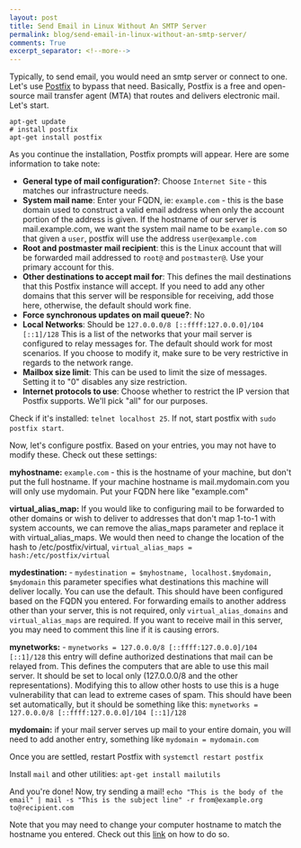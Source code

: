 ```yaml
---
layout: post
title: Send Email in Linux Without An SMTP Server
permalink: blog/send-email-in-linux-without-an-smtp-server/
comments: True
excerpt_separator: <!--more-->
---
```


Typically, to send email, you would need an smtp server or connect to one. Let's use [Postfix](http://www.postfix.org/) to bypass that need. Basically, Postfix is a free and open-source mail transfer agent (MTA) that routes and delivers electronic mail. Let's start.

```shell
apt-get update
# install postfix
apt-get install postfix
```

As you continue the installation, Postfix prompts will appear. Here are some information to take note:

- **General type of mail configuration?**: Choose `Internet Site` - this matches our infrastructure needs.
- **System mail name**: Enter your FQDN, ie: `example.com` - this is the base domain used to construct a valid email address when only the account portion of the address is given. If the hostname of our server is mail.example.com, we want the system mail name to be `example.com` so that given a `user`, postfix will use the address `user@example.com`
- **Root and postmaster mail recipient**: this is the Linux account that will be forwarded mail addressed to `root@` and `postmaster@`. Use your primary account for this.
- **Other destinations to accept mail for**: This defines the mail destinations that this Postfix instance will accept. If you need to add any other domains that this server will be responsible for receiving, add those here, otherwise, the default should work fine.
- **Force synchronous updates on mail queue?**: No
- **Local Networks**: Should be `127.0.0.0/8 [::ffff:127.0.0.0]/104 [::1]/128` This is a list of the networks that your mail server is configured to relay messages for. The default should work for most scenarios. If you choose to modify it, make sure to be very restrictive in regards to the network range.
- **Mailbox size limit**: This can be used to limit the size of messages. Setting it to "0" disables any size restriction.
- **Internet protocols to use**: Choose whether to restrict the IP version that Postfix supports. We'll pick "all" for our purposes.

Check if it's installed: `telnet localhost 25`. If not, start postfix with `sudo postfix start`.

Now, let's configure postfix. Based on your entries, you may not have to modify these. Check out these settings:

**myhostname:** `example.com` - this is the hostname of your machine, but don't put the full hostname. If your machine hostname is mail.mydomain.com you will only use mydomain. Put your FQDN here like "example.com"

**virtual_alias_map:** If you would like to configuring mail to be forwarded to other domains or wish to deliver to addresses that don't map 1-to-1 with system accounts, we can remove the alias_maps parameter and replace it with virtual_alias_maps. We would then need to change the location of the hash to /etc/postfix/virtual, `virtual_alias_maps = hash:/etc/postfix/virtual`

**mydestination:** - `mydestination = $myhostname, localhost.$mydomain, $mydomain` this parameter specifies what destinations this machine will deliver locally. You can use the default. This should have been configured based on the FQDN you entered. For forwarding emails to another address other than your server, this is not required, only `virtual_alias_domains` and `virtual_alias_maps` are required. If you want to receive mail in this server, you may need to comment this line if it is causing errors.

**mynetworks:** - `mynetworks = 127.0.0.0/8 [::ffff:127.0.0.0]/104 [::1]/128` this entry will define authorized destinations that mail can be relayed from. This defines the computers that are able to use this mail server. It should be set to local only (127.0.0.0/8 and the other representations). Modifying this to allow other hosts to use this is a huge vulnerability that can lead to extreme cases of spam. This should have been set automatically, but it should be something like this: `mynetworks = 127.0.0.0/8 [::ffff:127.0.0.0]/104 [::1]/128`

**mydomain:** if your mail server serves up mail to your entire domain, you will need to add another entry, something like `mydomain = mydomain.com`

Once you are settled, restart Postfix with `systemctl restart postfix`

Install `mail` and other utilities: `apt-get install mailutils`

And you're done! Now, try sending a mail! `echo "This is the body of the email" | mail -s "This is the subject line" -r from@example.org to@recipient.com`

Note that you may need to change your computer hostname to match the hostname you entered. Check out this [link](http://askubuntu.com/questions/9540/how-do-i-change-the-computer-name) on how to do so.
